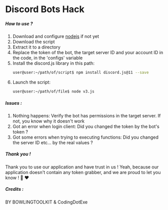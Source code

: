 # Discord Bots Hack


##### How to use ?
1.  Download and configure [nodejs](https://nodejs.org/en/) if not yet
2.  Download the script
3.  Extract it to a directory
4.  Replace the token of the bot, the target server ID and your account ID in the code, in the 'configs' variable
5.  Install the discord.js library in this path:
    ```sh
    user@user:~/path/of/script$ npm install discord.js@11 --save
    ```
6.  Launch the script:
    ```sh
    user@user:~/path/of/file$ node v3.js
    ```

##### Issues :
1. Nothing happens: Verify the bot has permissions in the target server. If not, you know why it doesn't work
2. Got an error when login client: Did you changed the token by the bot's token ?
3. Got some errors when trying to executing functions: Did you changed the server ID etc... by the real values ?

##### Thank you !
Thank you to use our application and have trust in us ! Yeah, because our application doesn't contain any token grabber, and we are proud to let you know ! 🙂 ❤


##### Credits :
BY BOWLINGTOOLKIT & CodingDotExe
